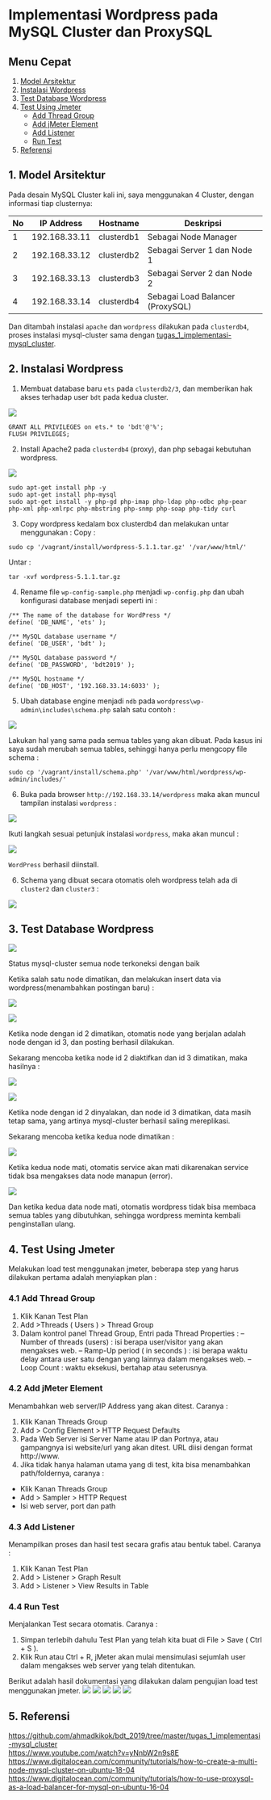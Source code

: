 # Implementasi Wordpress pada MySQL Cluster dan ProxySQL

## Menu Cepat
1. [Model Arsitektur](#1-model-arsitektur)
2. [Instalasi Wordpress](#2-instalasi-wordpress)
3. [Test Database Wordpress](#3-test-database-wordpress)
4. [Test Using Jmeter](#4-test-using-jmeter)
	- [Add Thread Group](#41-add-thread-group)
	- [Add jMeter Element](#42-add-jmeter-element)
	- [Add Listener](#43-add-listener)
	- [Run Test](#44-run-test)
5. [Referensi](#5-referensi)

## 1. Model Arsitektur
Pada desain MySQL Cluster kali ini, saya menggunakan 4 Cluster, dengan informasi tiap clusternya:

| No | IP Address | Hostname | Deskripsi |
| --- | --- | --- | --- |
| 1 | 192.168.33.11 | clusterdb1 | Sebagai Node Manager |
| 2 | 192.168.33.12 | clusterdb2 | Sebagai Server 1 dan Node 1 |
| 3 | 192.168.33.13 | clusterdb3 | Sebagai Server 2 dan Node 2 |
| 4 | 192.168.33.14 | clusterdb4 | Sebagai Load Balancer (ProxySQL) |

Dan ditambah instalasi ``apache`` dan ``wordpress`` dilakukan pada ``clusterdb4``, proses instalasi mysql-cluster sama dengan [tugas_1_implementasi-mysql_cluster](https://github.com/ahmadkikok/bdt_2019/tree/master/tugas_1_implementasi-mysql_cluster).

## 2. Instalasi Wordpress
1. Membuat database baru ``ets`` pada ``clusterdb2/3``, dan memberikan hak akses terhadap user ``bdt`` pada kedua cluster.

![](/tugas_ets_mysql-cluster/screnshoot/create_database_ets.PNG)

~~~
GRANT ALL PRIVILEGES on ets.* to 'bdt'@'%';
FLUSH PRIVILEGES;
~~~

2. Install Apache2 pada ``clusterdb4`` (proxy), dan php sebagai kebutuhan wordpress.

![](/tugas_ets_mysql-cluster/screnshoot/install_apache2.PNG)

~~~
sudo apt-get install php -y
sudo apt-get install php-mysql
sudo apt-get install -y php-gd php-imap php-ldap php-odbc php-pear php-xml php-xmlrpc php-mbstring php-snmp php-soap php-tidy curl
~~~

3. Copy wordpress kedalam box clusterdb4 dan melakukan untar menggunakan :
Copy :
```
sudo cp '/vagrant/install/wordpress-5.1.1.tar.gz' '/var/www/html/'
```
Untar :
```
tar -xvf wordpress-5.1.1.tar.gz
```

4. Rename file ``wp-config-sample.php`` menjadi ``wp-config.php`` dan ubah konfigurasi database menjadi seperti ini :
~~~
/** The name of the database for WordPress */
define( 'DB_NAME', 'ets' );

/** MySQL database username */
define( 'DB_USER', 'bdt' );

/** MySQL database password */
define( 'DB_PASSWORD', 'bdt2019' );

/** MySQL hostname */
define( 'DB_HOST', '192.168.33.14:6033' );
~~~

5. Ubah database engine menjadi ``ndb`` pada ``wordpress\wp-admin\includes\schema.php`` salah satu contoh :

![](/tugas_ets_mysql-cluster/screnshoot/change_database_engine.PNG)

Lakukan hal yang sama pada semua tables yang akan dibuat. Pada kasus ini saya sudah merubah semua tables, sehinggi hanya perlu mengcopy file schema :

```
sudo cp '/vagrant/install/schema.php' '/var/www/html/wordpress/wp-admin/includes/'
```

6. Buka pada browser ``http://192.168.33.14/wordpress`` maka akan muncul tampilan instalasi ``wordpress`` :

![](/tugas_ets_mysql-cluster/screnshoot/install_view_website.PNG)

Ikuti langkah sesuai petunjuk instalasi ``wordpress``, maka akan muncul :

![](/tugas_ets_mysql-cluster/screnshoot/install_view_login.PNG)

``WordPress`` berhasil diinstall.

6. Schema yang dibuat secara otomatis oleh wordpress telah ada di ``cluster2`` dan ``cluster3`` :

![](/tugas_ets_mysql-cluster/screnshoot/install_view_schemas.PNG)

## 3. Test Database Wordpress

![](/tugas_ets_mysql-cluster/screnshoot/test_info_cluster.PNG)

Status mysql-cluster semua node terkoneksi dengan baik

Ketika salah satu node dimatikan, dan melakukan insert data via wordpress(menambahkan postingan baru) :

![](/tugas_ets_mysql-cluster/screnshoot/test_dataid2_off.PNG)

![](/tugas_ets_mysql-cluster/screnshoot/test_dataid2_off_berhasil.PNG)

Ketika node dengan id 2 dimatikan, otomatis node yang berjalan adalah node dengan id 3, dan posting berhasil dilakukan.

Sekarang mencoba ketika node id 2 diaktifkan dan id 3 dimatikan, maka hasilnya :

![](/tugas_ets_mysql-cluster/screnshoot/test_dataid3_off.PNG)

![](/tugas_ets_mysql-cluster/screnshoot/test_dataid3_off_berhasil.PNG)

Ketika node dengan id 2 dinyalakan, dan node id 3 dimatikan, data masih tetap sama, yang artinya mysql-cluster berhasil saling mereplikasi.

Sekarang mencoba ketika kedua node dimatikan :

![](/tugas_ets_mysql-cluster/screnshoot/test_dataid23_off.PNG)

Ketika kedua node mati, otomatis service akan mati dikarenakan service tidak bsa mengakses data node manapun (error).

![](/tugas_ets_mysql-cluster/screnshoot/test_dataid23_off_gagal.PNG)

Dan ketika kedua data node mati, otomatis wordpress tidak bisa membaca semua tables yang dibutuhkan, sehingga wordpress meminta kembali penginstallan ulang.

## 4. Test Using Jmeter
Melakukan load test menggunakan jmeter, beberapa step yang harus dilakukan pertama adalah menyiapkan plan :

### 4.1 Add Thread Group
1. Klik Kanan Test Plan
2. Add >Threads ( Users ) > Thread Group
3. Dalam kontrol panel Thread Group, Entri pada Thread Properties :
– Number of threads (users) : isi berapa user/visitor yang akan mengakses web.
– Ramp-Up period ( in seconds ) : isi berapa waktu delay antara user satu dengan yang lainnya dalam mengakses web.
– Loop Count : waktu eksekusi, bertahap atau seterusnya.

### 4.2 Add jMeter Element
Menambahkan web server/IP Address yang akan ditest. Caranya :
1. Klik Kanan Threads Group
2. Add > Config Element > HTTP Request Defaults
3. Pada Web Server isi Server Name atau IP dan Portnya, atau gampangnya isi website/url yang akan ditest. URL diisi dengan format http://www.
4. Jika tidak hanya halaman utama yang di test, kita bisa menambahkan path/foldernya, caranya :
- Klik Kanan Threads Group
- Add > Sampler > HTTP Request
- Isi web server, port dan path

### 4.3 Add Listener
Menampilkan proses dan hasil test secara grafis atau bentuk tabel. Caranya :
1. Klik Kanan Test Plan
2. Add > Listener > Graph Result
3. Add > Listener > View Results in Table

### 4.4 Run Test
Menjalankan Test secara otomatis. Caranya :
1. Simpan terlebih dahulu Test Plan yang telah kita buat di File > Save ( Ctrl + S ).
2. Klik Run atau Ctrl + R, jMeter akan mulai mensimulasi sejumlah user dalam mengakses web server yang telah ditentukan.

Berikut adalah hasil dokumentasi yang dilakukan dalam pengujian load test menggunakan jmeter.
![](/tugas_ets_mysql-cluster/screnshoot/test_jmeter_1.PNG)
![](/tugas_ets_mysql-cluster/screnshoot/test_jmeter_2.PNG)
![](/tugas_ets_mysql-cluster/screnshoot/test_jmeter_3.PNG)
![](/tugas_ets_mysql-cluster/screnshoot/test_jmeter_4_graph.PNG)
![](/tugas_ets_mysql-cluster/screnshoot/test_jmeter_5_table.PNG)

## 5. Referensi
https://github.com/ahmadkikok/bdt_2019/tree/master/tugas_1_implementasi-mysql_cluster                                   
https://www.youtube.com/watch?v=yNnbW2n9s8E                                                                        
https://www.digitalocean.com/community/tutorials/how-to-create-a-multi-node-mysql-cluster-on-ubuntu-18-04
https://www.digitalocean.com/community/tutorials/how-to-use-proxysql-as-a-load-balancer-for-mysql-on-ubuntu-16-04
